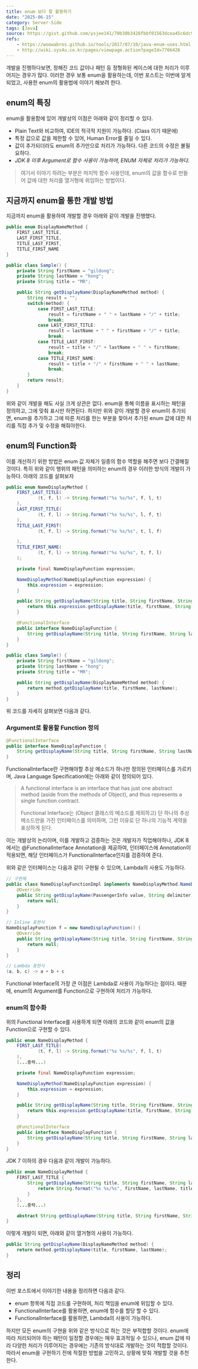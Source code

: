 ```yaml
---
title: enum 보다 잘 활용하기
date: "2025-06-15"
category: Server-Side 
tags: [Java]
source: https://gist.github.com/ysjee141/70b30b3426fbbf01563dcea45c6dc95e
refs: 
    - https://woowabros.github.io/tools/2017/07/10/java-enum-uses.html
    - http://wiki.sys4u.co.kr/pages/viewpage.action?pageId=7766426
---
```


개발을 진행하다보면, 정해진 코드 값이나 패턴 등 정형화된 케이스에 대한 처리가 이루어지는 경우가 많다.
이러한 경우 보통 enum을 활용하는데, 이번 포스트는 이번에 알게되었고, 사용한 enum의 활용법에 이야기 해보려 한다.

## enum의 특징

enum을 활용함에 있어 개발상의 이점은 아래와 같이 정리할 수 있다.

* Plain Text와 비교하여, IDE의 적극적 지원이 가능하다. (Class 이기 때문에)
* 특정 값으로 값을 제한할 수 있어, Human Error를 줄일 수 있다.
* 값이 추가되더라도 enum의 추가만으로 처리가 가능하다. 다른 코드의 수정은 불필요하다.
* *JDK 8 이후 Argument로 함수 사용이 가능하여, ENUM 자체로 처리가 가능하다.*

> 여기서 이야기 하려는 부분은 마지막 함수 사용인데, enum의 값을 함수로 만들어 값에 대한 처리를 열거형에 위임하는 방법이다.

## 지금까지 enum을 통한 개발 방법

지금까지 enum을 활용하여 개발할 경우 아래와 같이 개발을 진행했다.

```java
public enum DisplayNameMethod {
    FIRST_LAST_TITLE,
    LAST_FIRST_TITLE,
    TITLE_LAST_FIRST,
    TITLE_FIRST_NAME
}

public class Sample() {
    private String firstName = "gildong";
    private String lastName = "hong";
    private String title = "MR";

    public String getDisplayName(DisplayNameMethod method) {
        String result = "";
        switch(method) {
            case FIRST_LAST_TITLE:
                result = firstName + " " + lastName + "/" + title;
                break;
            case LAST_FIRST_TITLE:
                result = lastName + " " + firstName + "/" + title;
                break;
            case TITLE_LAST_FIRST:
                result = title + "/" + lastName + " " + firstName;
                break;
            case TITLE_FIRST_NAME:
                result = title + "/" + firstName + " " + lastName;
                break;
        }        
        return result;
    }
}
```

위와 같이 개발을 해도 사실 크게 상관은 없다. enum을 통해 이름을 표시하는 패턴을 정의하고, 그에 맞춰 표시만 하면된다.
하지만 위와 같이 개발할 경우 enum이 추가되면, enum을 추가하고 그에 따른 처리를 한는 부분을 찾아서 추가된 enum 값에 대한 처리를 직접 추가 및 수정을 해줘야한다.

## enum의 Function화

이를 개선하기 위한 방법은 enum 값 자체가 일종의 함수 역할을 해주면 보다 간결해질 것이다. 특히 위와 같이 행위의 패턴을 의미하는 enum의 경우 이러한 방식의 개발이 가능하다.
아래의 코드를 살펴보자

```java
public enum NameDisplayMethod {
	FIRST_LAST_TITLE(
			(t, f, l) -> String.format("%s %s/%s", f, l, t)
	),
	LAST_FIRST_TITLE(
			(t, f, l) -> String.format("%s %s/%s", l, f, t)
	),
	TITLE_LAST_FIRST(
			(t, f, l) -> String.format("%s %s/%s", t, l, f)

	),
	TITLE_FIRST_NAME(
			(t, f, l) -> String.format("%s %s/%s", t, f, l)
	);

	private final NameDisplayFunction expression;

	NameDisplayMethod(NameDisplayFunction expression) {
		this.expression = expression;
	}

	public String getDisplayName(String title, String firstName, String lastName) {
		return this.expression.getDisplayName(title, firstName, String lastName);
	}

	@FunctionalInterface
	public interface NameDisplayFunction {
		String getDisplayName(String title, String firstName, String lastName);
	}
}

public class Sample() {
    private String firstName = "gildong";
    private String lastName = "hong";
    private String title = "MR";

    public String getDisplayName(DisplayNameMethod method) {        
        return method.getDisplayName(title, firstName, lastName);
    }
}
```

위 코드를 자세히 살펴보면 다음과 같다.

### Argument로 활용할 Function 정의

```java
@FunctionalInterface
public interface NameDisplayFunction {
    String getDisplayName(String title, String firstName, String lastName);
}
```

FunctionalInterface란 구현해야할 추상 메소드가 하나만 정의된 인터페이스를 가르키며, Java Language Specification에는 아래와 같이 정의되어 있다.
> A functional interface is an interface that has just one abstract method (aside from the methods of Object), and thus represents a single function contract.
> 
> Functional Interface는 (Object 클래스의 메소드를 제외하고) 단 하나의 추상 메소드만을 가진 인터페이스를 의미하며, 그런 이유로 단 하나의 기능적 계약을 표상하게 된다.

이는 개발상의 논리이며, 이를 개발하고 검증하는 것은 개발자가 직업해야하나, JDK 8에서는 @FunctionalInterface Annotation을 제공하여, 인터페이스에 Annotation이 적용되면,
해당 인터페이스가 FunctionalInterface인지를 검증하여 준다.

위와 같은 인터페이스는 다음과 같이 구현될 수 있으며, Lambda의 사용도 가능하다.
```java
// 구현체
public class NameDisplayFunctionImpl implements NameDisplayMethod.NameDisplayFunction {
	@Override
	public String getDisplayName(PassengerInfo value, String delimiter) {
		return null;
	}
}

// Inline 표현식
NameDisplayFunction f = new NameDisplayFunction() {
    @Override
    public String getDisplayName(String title, String firstName, String lastName) {
        return null;
    }
}

// Lambda 표현식
(a, b, c) -> a + b + c
```
Functional Interface의 가장 큰 이점은 Lambda로 사용이 가능하다는 점이다. 때문에, enum의 Argument를 Function으로 구현하여 처리가 가능하다.

### enum의 함수화

위의 Functional Interface를 사용하게 되면 아래의 코드와 같이 enum의 값을 Function으로 구현할 수 있다. 

```java
public enum NameDisplayMethod {
	FIRST_LAST_TITLE(
			(t, f, l) -> String.format("%s %s/%s", f, l, t)
	),
	(...중략...)

	private final NameDisplayFunction expression;

	NameDisplayMethod(NameDisplayFunction expression) {
		this.expression = expression;
	}

	public String getDisplayName(String title, String firstName, String lastName) {
		return this.expression.getDisplayName(title, firstName, String lastName);
	}

	@FunctionalInterface
	public interface NameDisplayFunction {
		String getDisplayName(String title, String firstName, String lastName);
	}
}
```

JDK 7 이하의 경우 다음과 같이 개발이 가능하다.
```java
public enum NameDisplayMethod {
    FIRST_LAST_TITLE {
        String getDisplayName(String title, String firstName, String lastName) {
            return String.format("%s %s/%s", firstName, lastName, title)
        }
    },
    (...중략...)

    abstract String getDisplayName(String title, String firstName, String lastName);
}
```

이렇게 개발이 되면, 아래와 같이 열거형의 사용이 가능하다.
```java
public String getDisplayName(DisplayNameMethod method) {        
    return method.getDisplayName(title, firstName, lastName);
}
```

## 정리

이번 포스트에서 이야기한 내용을 정리하면 다음과 같다.
* enum 항목에 직접 코드를 구현하여, 처리 책임을 enum에 위임할 수 있다.
* FunctionalInterface를 활용하면, enum에 함수를 할당 할 수 있다.
* FunctionalInterface를 활용하면, Lambda의 사용이 가능하다.

하지만 모든 enum의 구현을 위와 같은 방식으로 하는 것은 부적합할 것이다.
enum에 따라 처리되어야 하는 패턴이 일정할 경우에는 매우 효과적일 수 있으나, 
enum 값에 따라 다양한 처리가 이루어지는 경우에는 기존의 방식대로 개발하는 것이 적합할 것이다. 
따라서 enum을 구현하기 전에 적절한 방법을 고민하고, 상황에 맞춰 개발할 것을 추천한다.

